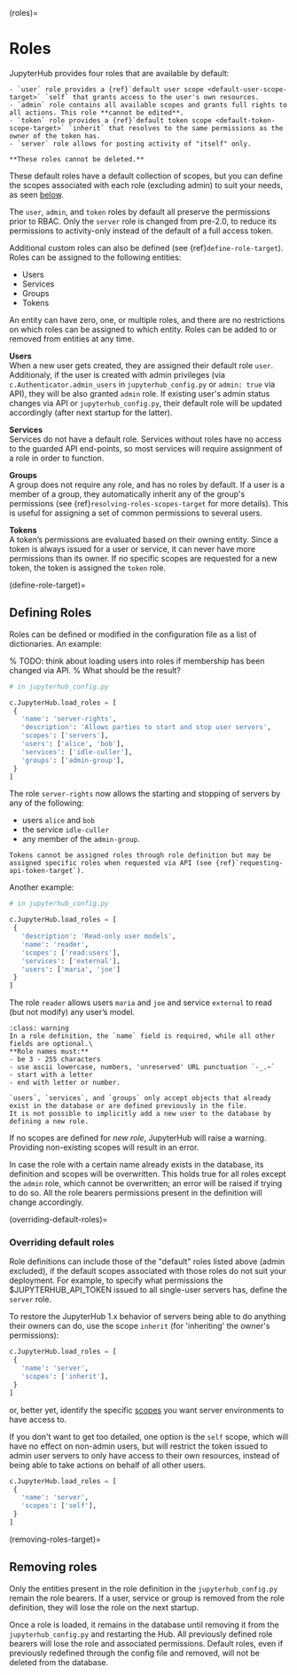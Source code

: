(roles)=

# Roles

JupyterHub provides four roles that are available by default:

```{admonition} **Default roles**
- `user` role provides a {ref}`default user scope <default-user-scope-target>` `self` that grants access to the user's own resources.
- `admin` role contains all available scopes and grants full rights to all actions. This role **cannot be edited**.
- `token` role provides a {ref}`default token scope <default-token-scope-target>` `inherit` that resolves to the same permissions as the owner of the token has.
- `server` role allows for posting activity of "itself" only.

**These roles cannot be deleted.**
```

These default roles have a default collection of scopes,
but you can define the scopes associated with each role (excluding admin) to suit your needs,
as seen [below](overriding-default-roles).

The `user`, `admin`, and `token` roles by default all preserve the permissions prior to RBAC.
Only the `server` role is changed from pre-2.0, to reduce its permissions to activity-only
instead of the default of a full access token.

Additional custom roles can also be defined (see {ref}`define-role-target`).
Roles can be assigned to the following entities:

- Users
- Services
- Groups
- Tokens

An entity can have zero, one, or multiple roles, and there are no restrictions on which roles can be assigned to which entity. Roles can be added to or removed from entities at any time.

**Users** \
When a new user gets created, they are assigned their default role `user`. Additionaly, if the user is created with admin privileges (via `c.Authenticator.admin_users` in `jupyterhub_config.py` or `admin: true` via API), they will be also granted `admin` role. If existing user's admin status changes via API or `jupyterhub_config.py`, their default role will be updated accordingly (after next startup for the latter).

**Services** \
Services do not have a default role. Services without roles have no access to the guarded API end-points, so most services will require assignment of a role in order to function.

**Groups** \
A group does not require any role, and has no roles by default. If a user is a member of a group, they automatically inherit any of the group's permissions (see {ref}`resolving-roles-scopes-target` for more details). This is useful for assigning a set of common permissions to several users.

**Tokens** \
A token’s permissions are evaluated based on their owning entity. Since a token is always issued for a user or service, it can never have more permissions than its owner. If no specific scopes are requested for a new token, the token is assigned the `token` role.

(define-role-target)=

## Defining Roles

Roles can be defined or modified in the configuration file as a list of dictionaries. An example:

% TODO: think about loading users into roles if membership has been changed via API.
% What should be the result?

```python
# in jupyterhub_config.py

c.JupyterHub.load_roles = [
 {
   'name': 'server-rights',
   'description': 'Allows parties to start and stop user servers',
   'scopes': ['servers'],
   'users': ['alice', 'bob'],
   'services': ['idle-culler'],
   'groups': ['admin-group'],
 }
]
```

The role `server-rights` now allows the starting and stopping of servers by any of the following:

- users `alice` and `bob`
- the service `idle-culler`
- any member of the `admin-group`.

```{attention}
Tokens cannot be assigned roles through role definition but may be assigned specific roles when requested via API (see {ref}`requesting-api-token-target`).
```

Another example:

```python
# in jupyterhub_config.py

c.JupyterHub.load_roles = [
 {
   'description': 'Read-only user models',
   'name': 'reader',
   'scopes': ['read:users'],
   'services': ['external'],
   'users': ['maria', 'joe']
 }
]
```

The role `reader` allows users `maria` and `joe` and service `external` to read (but not modify) any user’s model.

```{admonition} Requirements
:class: warning
In a role definition, the `name` field is required, while all other fields are optional.\
**Role names must:**
- be 3 - 255 characters
- use ascii lowercase, numbers, 'unreserved' URL punctuation `-_.~`
- start with a letter
- end with letter or number.

`users`, `services`, and `groups` only accept objects that already exist in the database or are defined previously in the file.
It is not possible to implicitly add a new user to the database by defining a new role.
```

If no scopes are defined for _new role_, JupyterHub will raise a warning. Providing non-existing scopes will result in an error.

In case the role with a certain name already exists in the database, its definition and scopes will be overwritten. This holds true for all roles except the `admin` role, which cannot be overwritten; an error will be raised if trying to do so. All the role bearers permissions present in the definition will change accordingly.

(overriding-default-roles)=

### Overriding default roles

Role definitions can include those of the "default" roles listed above (admin excluded),
if the default scopes associated with those roles do not suit your deployment.
For example, to specify what permissions the $JUPYTERHUB_API_TOKEN issued to all single-user servers
has,
define the `server` role.

To restore the JupyterHub 1.x behavior of servers being able to do anything their owners can do,
use the scope `inherit` (for 'inheriting' the owner's permissions):

```python
c.JupyterHub.load_roles = [
 {
   'name': 'server',
   'scopes': ['inherit'],
 }
]
```

or, better yet, identify the specific [scopes][] you want server environments to have access to.

[scopes]: available-scopes-target

If you don't want to get too detailed,
one option is the `self` scope,
which will have no effect on non-admin users,
but will restrict the token issued to admin user servers to only have access to their own resources,
instead of being able to take actions on behalf of all other users.

```python
c.JupyterHub.load_roles = [
 {
   'name': 'server',
   'scopes': ['self'],
 }
]
```

(removing-roles-target)=

## Removing roles

Only the entities present in the role definition in the `jupyterhub_config.py` remain the role bearers. If a user, service or group is removed from the role definition, they will lose the role on the next startup.

Once a role is loaded, it remains in the database until removing it from the `jupyterhub_config.py` and restarting the Hub. All previously defined role bearers will lose the role and associated permissions. Default roles, even if previously redefined through the config file and removed, will not be deleted from the database.
